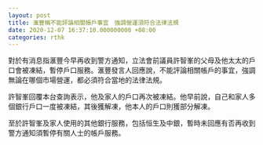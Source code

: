```yaml
---
layout: post
title: 滙豐稱不能評論相關帳戶事宜　強調營運須符合法律法規
date: 2020-12-07 16:37:10.000000000 +08:00
categories: rthk
---
```


對於有消息指滙豐今早再收到警方通知，立法會前議員許智峯的父母及他太太的戶口會被凍結，暫停戶口服務。滙豐發言人回應說，不能評論相關帳戶的事宜，強調無論在哪個市場營運，都必須符合當地的法律法規。

許智峯回覆本台查詢表示，他及家人的戶口再次被凍結。他早前說，自己和家人多個銀行戶口一度被凍結，其後獲解凍，他本人的戶口則獲部分解凍。

至於許智峯及家人使用的其他銀行服務，包括恒生及中銀，暫時未回應有否再收到警方通知須暫停有關人士的帳戶服務。
